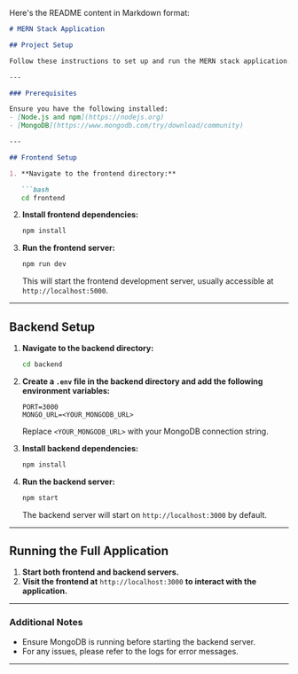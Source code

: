 Here's the README content in Markdown format:

```markdown
# MERN Stack Application

## Project Setup

Follow these instructions to set up and run the MERN stack application.

---

### Prerequisites

Ensure you have the following installed:
- [Node.js and npm](https://nodejs.org)
- [MongoDB](https://www.mongodb.com/try/download/community)

---

## Frontend Setup

1. **Navigate to the frontend directory:**

   ```bash
   cd frontend
   ```

2. **Install frontend dependencies:**

   ```bash
   npm install
   ```

3. **Run the frontend server:**

   ```bash
   npm run dev
   ```

   This will start the frontend development server, usually accessible at `http://localhost:5000`.

---

## Backend Setup

1. **Navigate to the backend directory:**

   ```bash
   cd backend
   ```

2. **Create a `.env` file in the backend directory and add the following environment variables:**

   ```plaintext
   PORT=3000
   MONGO_URL=<YOUR_MONGODB_URL>
   ```

   Replace `<YOUR_MONGODB_URL>` with your MongoDB connection string.

3. **Install backend dependencies:**

   ```bash
   npm install
   ```

4. **Run the backend server:**

   ```bash
   npm start
   ```

   The backend server will start on `http://localhost:3000` by default.

---

## Running the Full Application

1. **Start both frontend and backend servers.**
2. **Visit the frontend at** `http://localhost:3000` **to interact with the application.**

---

### Additional Notes

- Ensure MongoDB is running before starting the backend server.
- For any issues, please refer to the logs for error messages.

---
```

